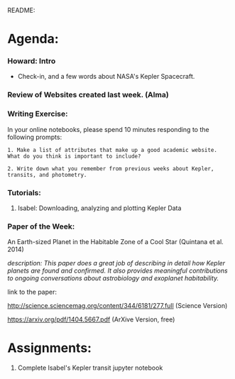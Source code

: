 README:
# Agenda:

### Howard: Intro
- Check-in, and a few words about NASA's Kepler Spacecraft.

### Review of Websites created last week. (Alma)

### Writing Exercise: 
In your online notebooks, please spend 10 minutes responding to the following prompts:

    1. Make a list of attributes that make up a good academic website. What do you think is important to include? 
    
    2. Write down what you remember from previous weeks about Kepler, transits, and photometry.
    
### Tutorials:
1. Isabel: Downloading, analyzing and plotting Kepler Data

### Paper of the Week:
An Earth-sized Planet in the Habitable Zone of a Cool Star (Quintana et al. 2014)

*description: This paper does a great job of describing in detail how Kepler planets are found and confirmed. It also provides meaningful contributions to ongoing conversations about astrobiology and exoplanet habitability.*  
 
link to the paper:

 http://science.sciencemag.org/content/344/6181/277.full (Science Version)
 
 https://arxiv.org/pdf/1404.5667.pdf (ArXive Version, free)

# Assignments:

1. Complete Isabel's Kepler transit jupyter notebook
